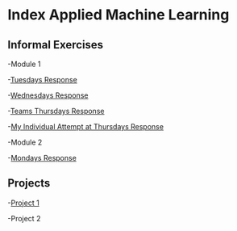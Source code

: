 # Index Applied Machine Learning

## Informal Exercises
-Module 1

-[Tuesdays Response](tues1.md)

-[Wednesdays Response](wed1.md)

-[Teams Thursdays Response](https://amanroa.github.io/data310/thurs1.html) 

-[My Individual Attempt at Thursdays Response](IndividualAttempt.md)

-Module 2

-[Mondays Response](Monday1.md)

## Projects

-[Project 1](Project1.md)

-Project 2